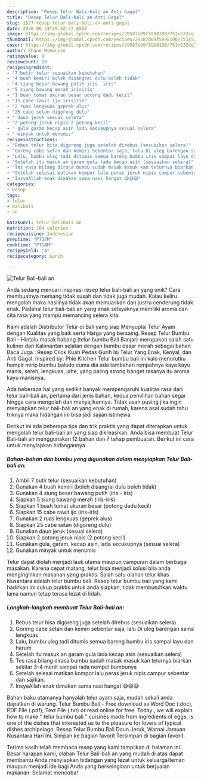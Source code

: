 ```yaml
---
description: "Resep Telur Bali-bali an Anti Gagal"
title: "Resep Telur Bali-bali an Anti Gagal"
slug: 1527-resep-telur-bali-bali-an-anti-gagal
date: 2020-06-24T19:32:47.655Z
image: https://img-global.cpcdn.com/recipes/29587b09f5998190/751x532cq70/telur-bali-bali-an-foto-resep-utama.jpg
thumbnail: https://img-global.cpcdn.com/recipes/29587b09f5998190/751x532cq70/telur-bali-bali-an-foto-resep-utama.jpg
cover: https://img-global.cpcdn.com/recipes/29587b09f5998190/751x532cq70/telur-bali-bali-an-foto-resep-utama.jpg
author: Shane McKenzie
ratingvalue: 4
reviewcount: 10
recipeingredient:
- "7 butir telur sesuaikan kebutuhan"
- "4 buah kemiri boleh disangrai dulu boleh tidak"
- "4 siung besar bawang putih iris  iris"
- "5 siung bawang merah irisiris"
- "1 buah tomat ukuran besar potong dadu kecil"
- "15 cabe rawit ijo irisiris"
- "2 ruas lengkuas geprek alus"
- "25 cabe setan digoreng dulu"
- " daun jeruk sesuai selera"
- "2 potong jeruk nipis 2 potong kecil"
- " gula garam kecap asin lada secukupnya sesuai selera"
- " minyak untuk menumis"
recipeinstructions:
- "Rebus telur bisa digoreng juga setelah direbus (sesuaikan selera)"
- "Goreng cabe setan dan kemiri sebentar saja, lalu Di uleg barengan sama lengkuas"
- "Lalu, bumbu uleg tadi ditumis semua bareng bumbu iris sampai layu dan harum"
- "Setelah itu masuk an garam gula lada kecap asin (sesuaikan selera)"
- "Tes rasa bilang dirasa bumbu sudah masak masuk kan telurnya biarkan sekitar 3-4 menit sampai rada nempel bumbunya"
- "Setelah selesai matikan kompor lalu peras jeruk nipis campur sebentar dan sajikan."
- "InsyaAllah enak dimakan sama nasi hangat 😅😅😅"
categories:
- Resep
tags:
- telur
- balibali
- an

katakunci: telur balibali an 
nutrition: 204 calories
recipecuisine: Indonesian
preptime: "PT37M"
cooktime: "PT54M"
recipeyield: "4"
recipecategory: Lunch

---
```



![Telur Bali-bali an](https://img-global.cpcdn.com/recipes/29587b09f5998190/751x532cq70/telur-bali-bali-an-foto-resep-utama.jpg)

Anda sedang mencari inspirasi resep telur bali-bali an yang unik? Cara membuatnya memang tidak susah dan tidak juga mudah. Kalau keliru mengolah maka hasilnya tidak akan memuaskan dan justru cenderung tidak enak. Padahal telur bali-bali an yang enak selayaknya memiliki aroma dan cita rasa yang mampu memancing selera kita.

Kami adalah Distributor Telur di Bali yang siap Menyuplai Telur Ayam dengan Kualitas yang baik serta Harga yang bersaing. Resep Telur Bumbu Bali - Hintalu masak habang (telur bumbu Bali Banjar) merupakan salah satu kuliner dari Kalimantan selatan dengan bumbu dasar merah sebagai bahan Baca Juga : Resep Cilok Kuah Pedas Gurih Isi Telur Yang Enak, Kenyal, dan Anti Gagal. Inspired by: Phie Kitchen Telur bumbu bali ini kalo menurutku hampir mirip bumbu balado cuma dia ada tambahan rempahnya kaya kayu manis, sereh, lengkuas, jahe, yang paling strong banget rasanya itu aroma kayu manisnya.

Ada beberapa hal yang sedikit banyak mempengaruhi kualitas rasa dari telur bali-bali an, pertama dari jenis bahan, kedua pemilihan bahan segar hingga cara mengolah dan menyajikannya. Tidak usah pusing jika ingin menyiapkan telur bali-bali an yang enak di rumah, karena asal sudah tahu triknya maka hidangan ini bisa jadi sajian istimewa.


Berikut ini ada beberapa tips dan trik praktis yang dapat diterapkan untuk mengolah telur bali-bali an yang siap dikreasikan. Anda bisa membuat Telur Bali-bali an menggunakan 12 bahan dan 7 tahap pembuatan. Berikut ini cara untuk menyiapkan hidangannya.

<!--inarticleads1-->

##### Bahan-bahan dan bumbu yang digunakan dalam menyiapkan Telur Bali-bali an:

1. Ambil 7 butir telur (sesuaikan kebutuhan)
1. Gunakan 4 buah kemiri (boleh disangrai dulu boleh tidak)
1. Gunakan 4 siung besar bawang putih (iris - iris)
1. Siapkan 5 siung bawang merah (iris-iris)
1. Siapkan 1 buah tomat ukuran besar (potong dadu kecil)
1. Siapkan 15 cabe rawit ijo (iris-iris)
1. Gunakan 2 ruas lengkuas (geprek alus)
1. Siapkan 25 cabe setan (digoreng dulu)
1. Gunakan  daun jeruk (sesuai selera)
1. Siapkan 2 potong jeruk nipis (2 potong kecil)
1. Gunakan  gula, garam, kecap asin, lada secukupnya (sesuai selera)
1. Gunakan  minyak untuk menumis


Telur dapat diolah menjadi lauk utama maupun campuran dalam berbagai masakan. Karena cepat matang, telur bisa menjadi solusi bila anda menginginkan makanan yang praktis. Salah satu olahan telur khas Nusantara adalah telur bumbu bali. Resep telur bumbu bali yang kami hadirkan ini cukup praktis untuk anda siapkan, tidak membutuhkan waktu lama namun tetap terasa lezat di lidah. 

<!--inarticleads2-->

##### Langkah-langkah membuat Telur Bali-bali an:

1. Rebus telur bisa digoreng juga setelah direbus (sesuaikan selera)
1. Goreng cabe setan dan kemiri sebentar saja, lalu Di uleg barengan sama lengkuas
1. Lalu, bumbu uleg tadi ditumis semua bareng bumbu iris sampai layu dan harum
1. Setelah itu masuk an garam gula lada kecap asin (sesuaikan selera)
1. Tes rasa bilang dirasa bumbu sudah masak masuk kan telurnya biarkan sekitar 3-4 menit sampai rada nempel bumbunya
1. Setelah selesai matikan kompor lalu peras jeruk nipis campur sebentar dan sajikan.
1. InsyaAllah enak dimakan sama nasi hangat 😅😅😅


Bahan baku utamanya hanyalah telur ayam saja, mudah sekali anda dapatkan di warung. Telur Bumbu Bali - Free download as Word Doc (.doc), PDF File (.pdf), Text File (.txt) or read online for free. Today , we will explain how to make &#34; telur bumbu bali &#34; cuisines made from ingredients of eggs, is one of the dishes that interested us to the pleasure for lovers of typical dishes archipelago. Resep Telur Bumbu Bali Daun Jeruk, Warnai Jamuan Nusantara Hari Ini. Simpan ke bagian favorit Tersimpan di bagian favorit. 

Terima kasih telah membaca resep yang kami tampilkan di halaman ini. Besar harapan kami, olahan Telur Bali-bali an yang mudah di atas dapat membantu Anda menyiapkan hidangan yang lezat untuk keluarga/teman maupun menjadi ide bagi Anda yang berkeinginan untuk berjualan makanan. Selamat mencoba!
